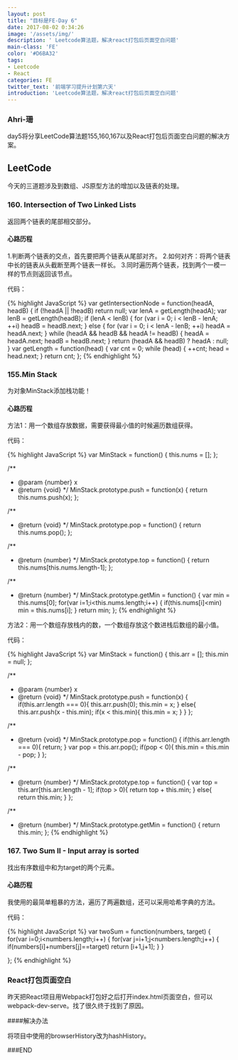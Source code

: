 ```yaml
---
layout: post
title: "目标是FE-Day 6"
date: 2017-08-02 0:34:26
image: '/assets/img/'
description: ' Leetcode算法题，解决react打包后页面空白问题'
main-class: 'FE'
color: '#D6BA32'
tags:
- Leetcode
- React
categories: FE
twitter_text: '前端学习提升计划第六天'
introduction: 'Leetcode算法题，解决react打包后页面空白问题'
---
```


### Ahri-珊

day5将分享LeetCode算法题155,160,167以及React打包后页面空白问题的解决方案。

## LeetCode

今天的三道题涉及到数组、JS原型方法的增加以及链表的处理。

### 160. Intersection of Two Linked Lists

返回两个链表的尾部相交部分。

#### 心路历程

1.判断两个链表的交点，首先要把两个链表从尾部对齐。
2.如何对齐：将两个链表中长的链表从头截断至两个链表一样长。
3.同时遍历两个链表，找到两个一模一样的节点则返回该节点。

代码：

{% highlight JavaScript %}
var getIntersectionNode = function(headA, headB) {
    if (!headA || !headB) return null;
        var lenA = getLength(headA);
        var lenB = getLength(headB);
        if (lenA < lenB) {
            for (var i = 0; i < lenB - lenA; ++i) headB = headB.next;
        } else {
            for (var i = 0; i < lenA - lenB; ++i) headA = headA.next;
        }
        while (headA && headB && headA != headB) {
            headA = headA.next;
            headB = headB.next;
        }
        return (headA && headB) ? headA : null;
}
var getLength = function(head) {
        var cnt = 0;
        while (head) {
            ++cnt;
            head = head.next;
        }
        return cnt;
    };
{% endhighlight %}

### 155.Min Stack

为对象MinStack添加栈功能！

#### 心路历程

 方法1：用一个数组存放数据，需要获得最小值的时候遍历数组获得。

代码：

{% highlight JavaScript %}
var MinStack = function() {
    this.nums = [];
};

/** 
 * @param {number} x
 * @return {void}
 */
MinStack.prototype.push = function(x) {
     return this.nums.push(x);
};

/**
 * @return {void}
 */
MinStack.prototype.pop = function() {
    return this.nums.pop();
};

/**
 * @return {number}
 */
MinStack.prototype.top = function() {
    return this.nums[this.nums.length-1];
};

/**
 * @return {number}
 */
MinStack.prototype.getMin = function() {
    var min = this.nums[0];
    for(var i=1;i<this.nums.length;i++)
        {
            if(this.nums[i]<min)
                min = this.nums[i];
        }
    return min;
};
{% endhighlight %}

方法2：用一个数组存放栈内的数，一个数组存放这个数进栈后数组的最小值。

代码：

{% highlight JavaScript %}
var MinStack = function() {
    this.arr = [];
    this.min = null;
};

/** 
 * @param {number} x
 * @return {void}
 */
MinStack.prototype.push = function(x) {
    if(this.arr.length === 0){
        this.arr.push(0);
        this.min = x;
    } else{
        this.arr.push(x - this.min);
        if(x < this.min){
            this.min = x; 
        }
    }
};

/**
 * @return {void}
 */
MinStack.prototype.pop = function() {
    if(this.arr.length === 0){
        return;
    }
    var pop = this.arr.pop();
    if(pop < 0){
        this.min = this.min - pop;
    }
};

/**
 * @return {number}
 */
MinStack.prototype.top = function() {
    var top = this.arr[this.arr.length - 1];
    if(top > 0){
        return top + this.min;
    } else{
        return this.min;
    }
};

/**
 * @return {number}
 */
MinStack.prototype.getMin = function() {
    return this.min;
};
{% endhighlight %}

### 167. Two Sum II - Input array is sorted

找出有序数组中和为target的两个元素。

#### 心路历程

 我使用的最简单粗暴的方法，遍历了两遍数组，还可以采用哈希字典的方法。

代码：

{% highlight JavaScript %}
var twoSum = function(numbers, target) {
    for(var i=0;i<numbers.length;i++)
        {
            for(var j=i+1;j<numbers.length;j++)
                {
                    if(numbers[i]+numbers[j]==target)
                        return [i+1,j+1];
                }
        }
    
};
{% endhighlight %}

### React打包页面空白

昨天把React项目用Webpack打包好之后打开index.html页面空白，但可以webpack-dev-serve。找了很久终于找到了原因。

####解决办法

将项目中使用的browserHistory改为hashHistory。

###END